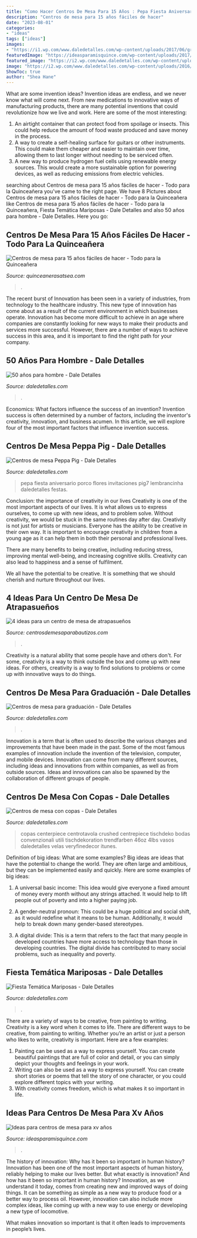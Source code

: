 ```yaml
---
title: "Como Hacer Centros De Mesa Para 15 Años : Pepa Fiesta Aniversario Porco Flores Invitaciones Pig7 Lembrancinha Daledetalles Festas"
description: "Centros de mesa para 15 años fáciles de hacer"
date: "2023-08-01"
categories:
- "ideas"
tags: ["ideas"]
images:
- "https://i1.wp.com/www.daledetalles.com/wp-content/uploads/2017/06/graduacion-centros-de-mesa2.jpg?resize=564%2C752"
featuredImage: "https://ideasparamisquince.com/wp-content/uploads/2017/10/ideas-centros-mesa-xv-anos-1.jpg"
featured_image: "https://i2.wp.com/www.daledetalles.com/wp-content/uploads/2016/03/14-4.jpg"
image: "https://i2.wp.com/www.daledetalles.com/wp-content/uploads/2016/08/centro-de-mesa-peppa-pig7.jpg"
ShowToc: true
author: "Shea Hane"
---
```



What are some invention ideas?
Invention ideas are endless, and we never know what will come next. From new medications to innovative ways of manufacturing products, there are many potential inventions that could revolutionize how we live and work. Here are some of the most interesting: 
1. An airtight container that can protect food from spoilage or insects. This could help reduce the amount of food waste produced and save money in the process. 
2. A way to create a self-healing surface for guitars or other instruments. This could make them cheaper and easier to maintain over time, allowing them to last longer without needing to be serviced often. 
3. A new way to produce hydrogen fuel cells using renewable energy sources. This would create a more sustainable option for powering devices, as well as reducing emissions from electric vehicles. 

	

		
searching about Centros de mesa para 15 años fáciles de hacer - Todo para la Quinceañera you've came to the right page. We have 8 Pictures about Centros de mesa para 15 años fáciles de hacer - Todo para la Quinceañera like Centros de mesa para 15 años fáciles de hacer - Todo para la Quinceañera, Fiesta Temática Mariposas - Dale Detalles and also 50 años para hombre - Dale Detalles. Here you go:
		
    
## Centros De Mesa Para 15 Años Fáciles De Hacer - Todo Para La Quinceañera

<img loading=lazy src="http://quinceanerasatsea.com/wp-content/uploads/2016/11/centros-de-mesa-para-15-años-faciles-de-hacer5.jpg" onerror="this.onerror=null;this.src='https://tse1.mm.bing.net/th?id=OIP.cwCM_DjKLGT2cCoDKMCjpAHaKS&amp;pid=15.1';" alt="Centros de mesa para 15 años fáciles de hacer - Todo para la Quinceañera">

_Source: quinceanerasatsea.com_

>. 

	

The recent burst of Innovation has been seen in a variety of industries, from technology to the healthcare industry. This new type of innovation has come about as a result of the current environment in which businesses operate. Innovation has become more difficult to achieve in an age where companies are constantly looking for new ways to make their products and services more successful. However, there are a number of ways to achieve success in this area, and it is important to find the right path for your company.

    
## 50 Años Para Hombre - Dale Detalles

<img loading=lazy src="https://i0.wp.com/www.daledetalles.com/wp-content/uploads/2016/02/5018.jpg" onerror="this.onerror=null;this.src='https://tse2.mm.bing.net/th?id=OIP.7kQLAmfszgDROYcZkwaTeAHaLY&amp;pid=15.1';" alt="50 años para hombre - Dale Detalles">

_Source: daledetalles.com_

>. 

	

Economics: What factors influence the success of an invention?
Invention success is often determined by a number of factors, including the inventor's creativity, innovation, and business acumen. In this article, we will explore four of the most important factors that influence invention success.

    
## Centros De Mesa Peppa Pig - Dale Detalles

<img loading=lazy src="https://i2.wp.com/www.daledetalles.com/wp-content/uploads/2016/08/centro-de-mesa-peppa-pig7.jpg" onerror="this.onerror=null;this.src='https://tse1.mm.bing.net/th?id=OIP.vx8lCAnW0XsPoaT-UWrOkAHaLH&amp;pid=15.1';" alt="Centros de mesa Peppa Pig - Dale Detalles">

_Source: daledetalles.com_

>pepa fiesta aniversario porco flores invitaciones pig7 lembrancinha daledetalles festas. 

	

Conclusion: the importance of creativity in our lives
Creativity is one of the most important aspects of our lives. It is what allows us to express ourselves, to come up with new ideas, and to problem solve. Without creativity, we would be stuck in the same routines day after day.
Creativity is not just for artists or musicians. Everyone has the ability to be creative in their own way. It is important to encourage creativity in children from a young age as it can help them in both their personal and professional lives.

There are many benefits to being creative, including reducing stress, improving mental well-being, and increasing cognitive skills. Creativity can also lead to happiness and a sense of fulfilment.

We all have the potential to be creative. It is something that we should cherish and nurture throughout our lives.

    
## 4 Ideas Para Un Centro De Mesa De Atrapasueños

<img loading=lazy src="https://centrosdemesaparabautizos.com/wp-content/uploads/2020/12/centro-de-mesa-de-atrapasuenos-para-matrimonios.jpg" onerror="this.onerror=null;this.src='https://tse2.mm.bing.net/th?id=OIP.SZ1AOxTX1oGnoc8DaZu8sgAAAA&amp;pid=15.1';" alt="4 ideas para un centro de mesa de atrapasueños">

_Source: centrosdemesaparabautizos.com_

>. 

	

Creativity is a natural ability that some people have and others don't. For some, creativity is a way to think outside the box and come up with new ideas. For others, creativity is a way to find solutions to problems or come up with innovative ways to do things.

    
## Centros De Mesa Para Graduación - Dale Detalles

<img loading=lazy src="https://i1.wp.com/www.daledetalles.com/wp-content/uploads/2017/06/graduacion-centros-de-mesa2.jpg?resize=564%2C752" onerror="this.onerror=null;this.src='https://tse1.mm.bing.net/th?id=OIP.gFRp7wK56gIl6CctAKyoLwHaJ4&amp;pid=15.1';" alt="Centros de mesa para graduación - Dale Detalles">

_Source: daledetalles.com_

>. 

	

Innovation is a term that is often used to describe the various changes and improvements that have been made in the past. Some of the most famous examples of innovation include the invention of the television, computer, and mobile devices. Innovation can come from many different sources, including ideas and innovations from within companies, as well as from outside sources. Ideas and innovations can also be spawned by the collaboration of different groups of people.

    
## Centros De Mesa Con Copas - Dale Detalles

<img loading=lazy src="https://i1.wp.com/www.daledetalles.com/wp-content/uploads/2016/07/centro-de-mesa-con-copas15.jpg" onerror="this.onerror=null;this.src='https://tse4.mm.bing.net/th?id=OIP.5qoxoyvLvEYIFmfd3KKMEQHaLG&amp;pid=15.1';" alt="Centros de mesa con copas - Dale Detalles">

_Source: daledetalles.com_

>copas centerpiece centrotavola crushed centrepiece tischdeko bodas convenzionali utili tischdekoration trendfarben 46oz 4lbs vasos daledetalles velas veryfinedecor itunes. 

	

Definition of big ideas: What are some examples?
Big ideas are ideas that have the potential to change the world. They are often large and ambitious, but they can be implemented easily and quickly. Here are some examples of big ideas:
1. A universal basic income: This idea would give everyone a fixed amount of money every month without any strings attached. It would help to lift people out of poverty and into a higher paying job.

2. A gender-neutral pronoun: This could be a huge political and social shift, as it would redefine what it means to be human. Additionally, it would help to break down many gender-based stereotypes.

3. A digital divide: This is a term that refers to the fact that many people in developed countries have more access to technology than those in developing countries. The digital divide has contributed to many social problems, such as inequality and poverty.

    
## Fiesta Temática Mariposas - Dale Detalles

<img loading=lazy src="https://i2.wp.com/www.daledetalles.com/wp-content/uploads/2016/03/14-4.jpg" onerror="this.onerror=null;this.src='https://tse3.mm.bing.net/th?id=OIP.ydrA2tQwS6ZnEaQNvHTDaAHaE8&amp;pid=15.1';" alt="Fiesta Temática Mariposas - Dale Detalles">

_Source: daledetalles.com_

>. 

	

There are a variety of ways to be creative, from painting to writing.
Creativity is a key word when it comes to life. There are different ways to be creative, from painting to writing. Whether you’re an artist or just a person who likes to write, creativity is important. Here are a few examples: 
1. Painting can be used as a way to express yourself. You can create beautiful paintings that are full of color and detail, or you can simply depict your thoughts and feelings in your work. 
2. Writing can also be used as a way to express yourself. You can create short stories or poems that tell the story of one character, or you could explore different topics with your writing. 
3. With creativity comes freedom, which is what makes it so important in life.

    
## Ideas Para Centros De Mesa Para Xv Años

<img loading=lazy src="https://ideasparamisquince.com/wp-content/uploads/2017/10/ideas-centros-mesa-xv-anos-1.jpg" onerror="this.onerror=null;this.src='https://tse4.mm.bing.net/th?id=OIP.seYf6V5UqnG-ULuHv58M3AHaLH&amp;pid=15.1';" alt="Ideas para centros de mesa para xv años">

_Source: ideasparamisquince.com_

>. 

	

The history of innovation: Why has it been so important in human history?
Innovation has been one of the most important aspects of human history, reliably helping to make our lives better. But what exactly is innovation? And how has it been so important in human history?
Innovation, as we understand it today, comes from creating new and improved ways of doing things. It can be something as simple as a new way to produce food or a better way to process oil. However, innovation can also include more complex ideas, like coming up with a new way to use energy or developing a new type of locomotive.

What makes innovation so important is that it often leads to improvements in people’s lives.

